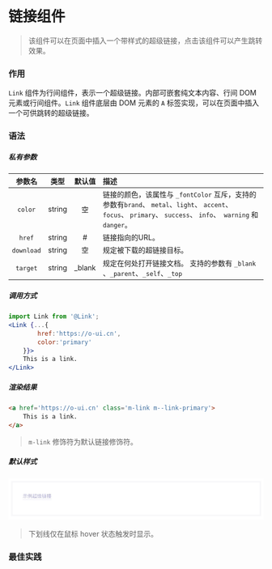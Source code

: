 # 链接组件
> 该组件可以在页面中插入一个带样式的超级链接，点击该组件可以产生跳转效果。

### 作用
`Link` 组件为行间组件，表示一个超级链接。内部可嵌套纯文本内容、行间 DOM 元素或行间组件。`Link` 组件底层由 DOM 元素的 `A` 标签实现，可以在页面中插入一个可供跳转的超级链接。
 
### 语法
##### 私有参数

| 参数名 | 类型 | 默认值 | 描述
| :-: | :-: | :-: | :- |
| `color` | string | 空 | 链接的颜色，该属性与 `_fontColor` 互斥，支持的参数有`brand`、 `metal`、`light`、 `accent`、` focus`、 `primary`、 `success`、 `info`、` warning` 和 `danger`。 |
| `href` | string | # | 链接指向的URL。 |
| `download` | string | 空 | 规定被下载的超链接目标。 |
| `target` | string | _blank | 规定在何处打开链接文档。 支持的参数有 `_blank` 、`_parent`、`_self`、`_top`|

##### 调用方式
``` jsx
import Link from '@Link';
<Link {...{
        href:'https://o-ui.cn',
        color:'primary'
    }}>
    This is a link.
</Link>
```

##### 渲染结果
``` html
<a href='https://o-ui.cn' class='m-link m--link-primary'>
    This is a link.
</a>
```
> `m-link` 修饰符为默认链接修饰符。

#####  默认样式
![](./_image/2018-06-21-08-53-28.jpg)
> 下划线仅在鼠标 hover 状态触发时显示。

### 最佳实践
